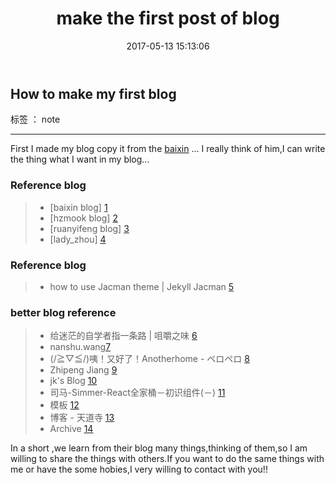 ﻿---
layout: post
title: "make the first post of blog"
date: 2017-05-13 15:13:06 
description: "How to make my first blog"
tag: notes
---

## How to make my first blog
标签 ： note

------

First I made my blog copy it from the [baixin](http://baixin.io) ... I really think of him,I can write the thing what I want in my blog...

### Reference blog
> * [baixin blog] [1]
> * [hzmook blog] [2]
> * [ruanyifeng blog] [3]
> * [lady_zhou] [4]

### Reference blog
> * how to use Jacman theme | Jekyll Jacman [5]

### better blog reference
> * 给迷茫的自学者指一条路 | 咀嚼之味 [6]
> * nanshu.wang[7]
> * (/≧▽≦/)咦！又好了！Anotherhome - ペロペロ [8]
> * Zhipeng Jiang [9]
> * jk's Blog [10]
> * 司马-Simmer-React全家桶－初识组件(－) [11]
> * 模板 [12]
> * 博客 - 天道寺 [13]
> * Archive [14]

In a short ,we learn from their blog many things,thinking of them,so I am willing to share the things with others.If you want to do the same things with me or have the some hobies,I very willing to contact with you!!

[1]: http://baixin.io/2016/10/jekyll_tutorials1/
[2]: http://hzmook.github.io/blog.html
[3]: http://www.ruanyifeng.com/blog/2012/08/blogging_with_jekyll.html
[4]: http://blog.csdn.net/lady_zhou/article/details/52041098
[5]: http://blog.csdn.net/lady_zhou/article/details/52041098
[6]: http://jerryzou.com/posts/method-of-self-learning/
[7]: http://nanshu.wang/about/
[8]: https://www.anotherhome.net/
[9]: http://zpjiang.me/
[10]: http://blog.zhangjikai.com/
[11]: http://www.hisimmer.com/2017/01/08/javascript/react/react-family-one/
[12]: https://gaohaoyang.github.io/about/
[13]: http://blog.zhaoyuxiang.cn/
[14]: http://blog.evercoding.net/archive





